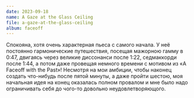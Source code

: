 ```yaml
---
date: 2023-09-18
name: A Gaze at the Glass Ceiling
file: a-gaze-at-the-glass-ceiling
album: faceoff
---
```


Спокояна, хотя очень характерная пьеса с самого начала. У неё постоянно гармонические путешествия, посещая мажорною гамму в 0:47, двигаясь через великие диссонанси после 1:22, седмаккорди после 1:44, а потом даже провещая немного времени с мотивом из «A Faceoff with the Past»! Несмотря на мои амбиции, чтобы наконец создать что-нибудь после пятой минуты, а даже пройти шестою, моя начальная идея на конец оказалась полном провалом и мне было надо ограничивать себя до чого-то довольно неудовлетворяющого.
